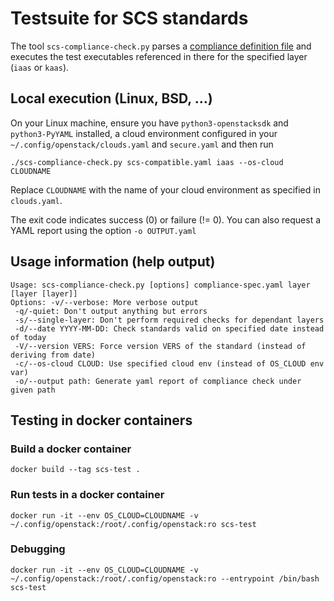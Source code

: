 # Testsuite for SCS standards

The tool `scs-compliance-check.py` parses a 
[compliance definition file](https://github.com/SovereignCloudStack/standards/pull/214#issuecomment-1429883879)
and executes the test executables referenced in there for
the specified layer (`iaas` or `kaas`).

## Local execution (Linux, BSD, ...)

On your Linux machine, ensure you have `python3-openstacksdk` and
`python3-PyYAML` installed, a cloud environment configured in your
`~/.config/openstack/clouds.yaml` and `secure.yaml` and then run
```shell
./scs-compliance-check.py scs-compatible.yaml iaas --os-cloud CLOUDNAME
```
Replace `CLOUDNAME` with the name of your cloud environment as
specified in `clouds.yaml`.

The exit code indicates success (0) or failure (!= 0).
You can also request a YAML report using the option `-o OUTPUT.yaml`

## Usage information (help output)
```text
Usage: scs-compliance-check.py [options] compliance-spec.yaml layer [layer [layer]]
Options: -v/--verbose: More verbose output
 -q/-quiet: Don't output anything but errors
 -s/--single-layer: Don't perform required checks for dependant layers
 -d/--date YYYY-MM-DD: Check standards valid on specified date instead of today
 -V/--version VERS: Force version VERS of the standard (instead of deriving from date)
 -c/--os-cloud CLOUD: Use specified cloud env (instead of OS_CLOUD env var)
 -o/--output path: Generate yaml report of compliance check under given path
```

## Testing in docker containers
### Build a docker container
```shell
docker build --tag scs-test .
```

### Run tests in a docker container
```shell
docker run -it --env OS_CLOUD=CLOUDNAME -v ~/.config/openstack:/root/.config/openstack:ro scs-test
```

### Debugging
```shell
docker run -it --env OS_CLOUD=CLOUDNAME -v ~/.config/openstack:/root/.config/openstack:ro --entrypoint /bin/bash scs-test
```
